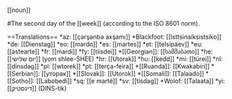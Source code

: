 [[noun]]

#The second day of the [[week]] (according to the ISO 8601 norm).

==Translations==
*az: [[ç&#601;rş&#601;nb&#601; axşamı]]
*Blackfoot: [[Isttsinaiksistsiko]]
*de: [[Dienstag]]
*eo: [[mardo]]
*es: [[martes]]
*et: [[telsipäev]]
*eu: [[astearte]]
*fr: [[mardi]]
*fy: [[tiisdei]]
*[[Georgian]]: [[სამშაბათი]]
*he: [[יום שלישי]] (yom shlee-SHEE)
*hr: [[Utorak]]
*hu: [[kedd]]
*mi: [[türei]]
*nl: [[dinsdag]]
*pl: [[wtorek]]
*pt: [[ter&ccedil;a-feira]]
*[[Ruanda]]: [[Kwakabiri]]
*[[Serbian]]: [[уторак]]
*[[Slovak]]: [[Utorok]]
*[[Somali]]: [[Talaado]]
*[[Sotho]]: [[Labobedi]]
*sq: [[e martë]]
*sv: [[tisdag]]
*Wolof: [[Talaata]]
*yi: [[דינסטיק]] (DINS-tik)